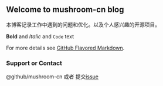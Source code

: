 ## Welcome to mushroom-cn blog

本博客记录工作中遇到的问题和优化。以及个人感兴趣的开源项目。

**Bold** and _Italic_ and `Code` text


For more details see [GitHub Flavored Markdown](https://guides.github.com/features/mastering-markdown/).


### Support or Contact

@github/mushroom-cn 或者 提交[issue](https://github.com/mushroom-cn/mushroom-cn.github.io/issues) 
